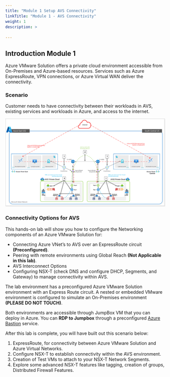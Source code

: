 ```yaml
---
title: "Module 1 Setup AVS Connectivity"
linkTitle: "Module 1 - AVS Connectivity"
weight: 1
description: >

---
```



## **Introduction Module 1**

  Azure VMware Solution offers a private cloud environment accessible from On-Premises and Azure-based resources. Services such as Azure ExpressRoute, VPN connections, or Azure Virtual WAN deliver the connectivity.

### **Scenario**

Customer needs to have connectivity between their workloads in AVS, existing services and workloads in Azure, and access to the internet.

![](Mod1MainPic1.png)

### **Connectivity Options for AVS**

This hands-on lab will show you how to configure the Networking components of an Azure VMware Solution for:

-   Connecting Azure VNet’s to AVS over an ExpressRoute circuit **(Preconfigured)**.
-   Peering with remote environments using Global Reach **(Not Applicable in this lab)**.
-   AVS Interconnect Options
-   Configuring NSX-T (check DNS and configure DHCP, Segments, and Gateway) to manage connectivity within AVS.

The lab environment has a preconfigured Azure VMware Solution environment with an Express Route circuit. A nested or embedded VMware environment is configured to simulate an On-Premises environment **(PLEASE DO NOT TOUCH)**. 

Both environments are accessible through JumpBox VM that you can deploy in Azure. You can **RDP to Jumpbox** through a preconfigured [Azure Bastion](https://learn.microsoft.com/en-us/azure/bastion/bastion-overview) service.

After this lab is complete, you will have built out this scenario below:

1.  ExpressRoute, for connectivity between Azure VMware Solution and Azure Virtual Networks.
2.  Configure NSX-T to establish connectivity within the AVS environment.
3. Creation of Test VMs to attach to your NSX-T Network Segments.
4. Explore some advanced NSX-T features like tagging, creation of groups, Distributed Firewall Features.
